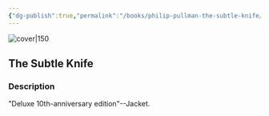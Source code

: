 ```yaml
---
{"dg-publish":true,"permalink":"/books/philip-pullman-the-subtle-knife/","title":"\"The Subtle Knife\"","tags":["Fantasy"]}
---
```




![cover|150](http://books.google.com/books/content?id=4X1JAQAAIAAJ&printsec=frontcover&img=1&zoom=1&source=gbs_api)

## The Subtle Knife

### Description

"Deluxe 10th-anniversary edition"--Jacket.
```